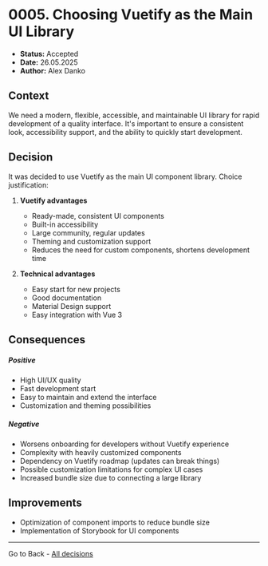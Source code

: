 # 0005. Choosing Vuetify as the Main UI Library

- **Status:** Accepted
- **Date:** 26.05.2025
- **Author:** Alex Danko

## Context

We need a modern, flexible, accessible, and maintainable UI library for rapid development of a quality interface. It's important to ensure a consistent look, accessibility support, and the ability to quickly start development.

## Decision

It was decided to use Vuetify as the main UI component library. Choice justification:

1. **Vuetify advantages**
   - Ready-made, consistent UI components
   - Built-in accessibility
   - Large community, regular updates
   - Theming and customization support
   - Reduces the need for custom components, shortens development time

2. **Technical advantages**
   - Easy start for new projects
   - Good documentation
   - Material Design support
   - Easy integration with Vue 3

## Consequences
##### Positive
- High UI/UX quality
- Fast development start
- Easy to maintain and extend the interface
- Customization and theming possibilities
##### Negative
- Worsens onboarding for developers without Vuetify experience
- Complexity with heavily customized components
- Dependency on Vuetify roadmap (updates can break things)
- Possible customization limitations for complex UI cases
- Increased bundle size due to connecting a large library

## Improvements
- Optimization of component imports to reduce bundle size
- Implementation of Storybook for UI components 

---
Go to Back - [All decisions](../README.md)